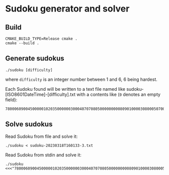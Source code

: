 # Sudoku generator and solver

## Build

```
CMAKE_BUILD_TYPE=Release cmake .
cmake --build .
```

## Generate sudokus

```
./sudoku [difficulty]
```

where `difficulty` is an integer number between 1 and 6, 6 being hardest.

Each Sudoku found will be written to a text file named like sudoku-[ISO8601DateTime]-[difficulty].txt with a contents like (`0` denotes an empty field):

```
780006090045000001020350000003000407070805000000000809010000308000507000007900010
```

## Solve sudokus

Read Sudoku from file and solve it:

```
./sudoku < sudoku-20230318T160133-3.txt
```

Read Sudoku from stdin and solve it:

```
./sudoku <<<"780006090045000001020350000003000407070805000000000809010000308000507000007900010"
```

